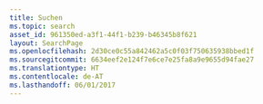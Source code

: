 ```yaml
---
title: Suchen
ms.topic: search
asset_id: 961350ed-a3f1-44f1-b239-b46345b8f621
layout: SearchPage
ms.openlocfilehash: 2d30ce0c55a842462a5c0f03f750635938bbed1f
ms.sourcegitcommit: 6634eef2e124f7e6ce7e25fa8a9e9655d94fae27
ms.translationtype: HT
ms.contentlocale: de-AT
ms.lasthandoff: 06/01/2017
---
```

